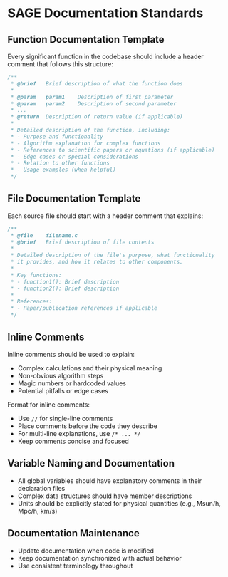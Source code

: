 # SAGE Documentation Standards

## Function Documentation Template

Every significant function in the codebase should include a header comment that follows this structure:

```c
/**
 * @brief   Brief description of what the function does
 *
 * @param   param1    Description of first parameter
 * @param   param2    Description of second parameter
 * ...
 * @return  Description of return value (if applicable)
 *
 * Detailed description of the function, including:
 * - Purpose and functionality
 * - Algorithm explanation for complex functions
 * - References to scientific papers or equations (if applicable)
 * - Edge cases or special considerations
 * - Relation to other functions
 * - Usage examples (when helpful)
 */
```

## File Documentation Template

Each source file should start with a header comment that explains:

```c
/**
 * @file    filename.c
 * @brief   Brief description of file contents
 *
 * Detailed description of the file's purpose, what functionality 
 * it provides, and how it relates to other components.
 *
 * Key functions:
 * - function1(): Brief description
 * - function2(): Brief description
 *
 * References:
 * - Paper/publication references if applicable
 */
```

## Inline Comments

Inline comments should be used to explain:
- Complex calculations and their physical meaning
- Non-obvious algorithm steps
- Magic numbers or hardcoded values
- Potential pitfalls or edge cases

Format for inline comments:
- Use `//` for single-line comments
- Place comments before the code they describe
- For multi-line explanations, use `/* ... */`
- Keep comments concise and focused

## Variable Naming and Documentation

- All global variables should have explanatory comments in their declaration files
- Complex data structures should have member descriptions
- Units should be explicitly stated for physical quantities (e.g., Msun/h, Mpc/h, km/s)

## Documentation Maintenance

- Update documentation when code is modified
- Keep documentation synchronized with actual behavior
- Use consistent terminology throughout

